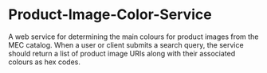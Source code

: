 # Product-Image-Color-Service
A web service for determining the main colours for product images from the MEC catalog. When a user or client submits a search query, the service should return a list of product image URIs along with their associated colours as hex codes.
